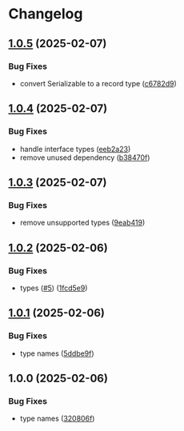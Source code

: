 # Changelog

## [1.0.5](https://github.com/skyrpex/devalue-codec/compare/v1.0.4...v1.0.5) (2025-02-07)


### Bug Fixes

* convert Serializable to a record type ([c6782d9](https://github.com/skyrpex/devalue-codec/commit/c6782d952301be2b65bfcef33c5de55954d197df))

## [1.0.4](https://github.com/skyrpex/devalue-codec/compare/v1.0.3...v1.0.4) (2025-02-07)


### Bug Fixes

* handle interface types ([eeb2a23](https://github.com/skyrpex/devalue-codec/commit/eeb2a2394892a243449cb770e22b852e05e19ff6))
* remove unused dependency ([b38470f](https://github.com/skyrpex/devalue-codec/commit/b38470fbb6971681fc92441d0835c6c20003e797))

## [1.0.3](https://github.com/skyrpex/devalue-codec/compare/v1.0.2...v1.0.3) (2025-02-07)


### Bug Fixes

* remove unsupported types ([9eab419](https://github.com/skyrpex/devalue-codec/commit/9eab4198fd050253f950d4d0ab011a964e9c6cbb))

## [1.0.2](https://github.com/skyrpex/devalue-codec/compare/v1.0.1...v1.0.2) (2025-02-06)


### Bug Fixes

* types ([#5](https://github.com/skyrpex/devalue-codec/issues/5)) ([1fcd5e9](https://github.com/skyrpex/devalue-codec/commit/1fcd5e9c473e260805519cb9bd4a1a2fdf9d3182))

## [1.0.1](https://github.com/skyrpex/devalue-codec/compare/v1.0.0...v1.0.1) (2025-02-06)


### Bug Fixes

* type names ([5ddbe9f](https://github.com/skyrpex/devalue-codec/commit/5ddbe9f66144a1d5748eb450db7448ff803591c6))

## 1.0.0 (2025-02-06)


### Bug Fixes

* type names ([320806f](https://github.com/skyrpex/devalue-codec/commit/320806f13619b5ffa052ace9da81e636c7ac328b))

